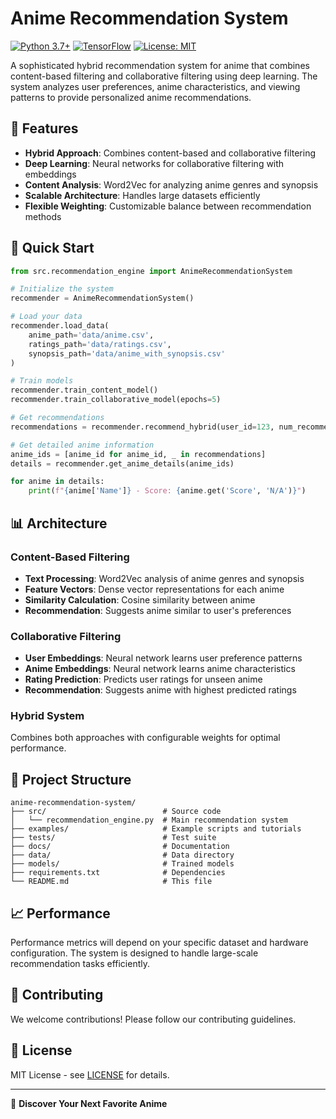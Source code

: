 # Anime Recommendation System

[![Python 3.7+](https://img.shields.io/badge/python-3.7+-blue.svg)](https://www.python.org/downloads/)
[![TensorFlow](https://img.shields.io/badge/TensorFlow-2.0+-orange.svg)](https://tensorflow.org/)
[![License: MIT](https://img.shields.io/badge/License-MIT-yellow.svg)](https://opensource.org/licenses/MIT)

A sophisticated hybrid recommendation system for anime that combines content-based filtering and collaborative filtering using deep learning. The system analyzes user preferences, anime characteristics, and viewing patterns to provide personalized anime recommendations.

## 🎯 Features

- **Hybrid Approach**: Combines content-based and collaborative filtering
- **Deep Learning**: Neural networks for collaborative filtering with embeddings
- **Content Analysis**: Word2Vec for analyzing anime genres and synopsis
- **Scalable Architecture**: Handles large datasets efficiently
- **Flexible Weighting**: Customizable balance between recommendation methods

## 🚀 Quick Start

```python
from src.recommendation_engine import AnimeRecommendationSystem

# Initialize the system
recommender = AnimeRecommendationSystem()

# Load your data
recommender.load_data(
    anime_path='data/anime.csv',
    ratings_path='data/ratings.csv', 
    synopsis_path='data/anime_with_synopsis.csv'
)

# Train models
recommender.train_content_model()
recommender.train_collaborative_model(epochs=5)

# Get recommendations
recommendations = recommender.recommend_hybrid(user_id=123, num_recommendations=10)

# Get detailed anime information
anime_ids = [anime_id for anime_id, _ in recommendations]
details = recommender.get_anime_details(anime_ids)

for anime in details:
    print(f"{anime['Name']} - Score: {anime.get('Score', 'N/A')}")
```

## 📊 Architecture

### Content-Based Filtering
- **Text Processing**: Word2Vec analysis of anime genres and synopsis
- **Feature Vectors**: Dense vector representations for each anime
- **Similarity Calculation**: Cosine similarity between anime
- **Recommendation**: Suggests anime similar to user's preferences

### Collaborative Filtering
- **User Embeddings**: Neural network learns user preference patterns
- **Anime Embeddings**: Neural network learns anime characteristics
- **Rating Prediction**: Predicts user ratings for unseen anime
- **Recommendation**: Suggests anime with highest predicted ratings

### Hybrid System
Combines both approaches with configurable weights for optimal performance.

## 📁 Project Structure

```
anime-recommendation-system/
├── src/                          # Source code
│   └── recommendation_engine.py  # Main recommendation system
├── examples/                     # Example scripts and tutorials
├── tests/                        # Test suite
├── docs/                         # Documentation
├── data/                         # Data directory
├── models/                       # Trained models
├── requirements.txt              # Dependencies
└── README.md                     # This file
```

## 📈 Performance

Performance metrics will depend on your specific dataset and hardware configuration. The system is designed to handle large-scale recommendation tasks efficiently.

## 🤝 Contributing

We welcome contributions! Please follow our contributing guidelines.

## 📄 License

MIT License - see [LICENSE](LICENSE) for details.

---

🎌 **Discover Your Next Favorite Anime**